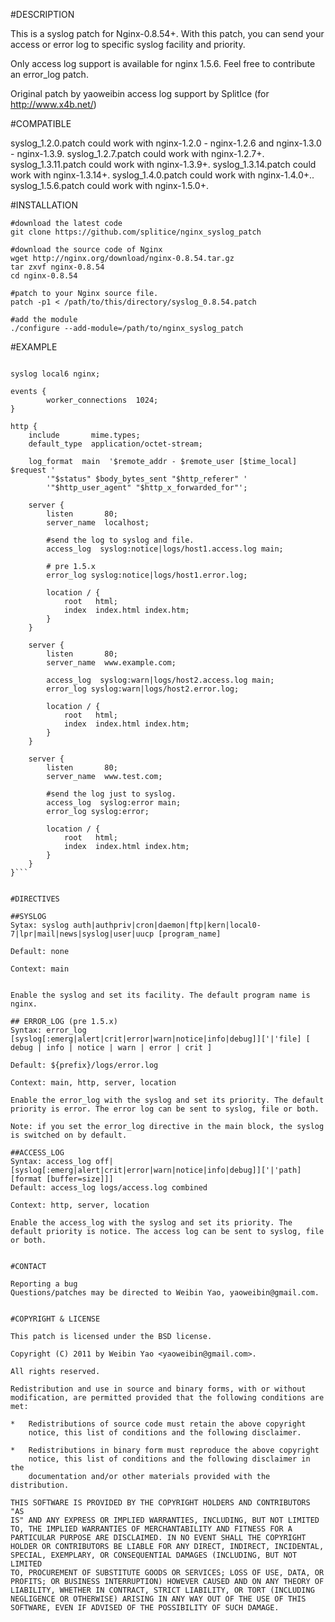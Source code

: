 #DESCRIPTION

This is a syslog patch for Nginx-0.8.54+. With this patch, you can send your 
access or error log to specific syslog facility and priority.

Only access log support is available for nginx 1.5.6. Feel free to contribute an error_log patch. 

Original patch by yaoweibin access log support by SplitIce (for http://www.x4b.net/)

#COMPATIBLE

syslog_1.2.0.patch could work with nginx-1.2.0 - nginx-1.2.6 and nginx-1.3.0 - nginx-1.3.9.
syslog_1.2.7.patch could work with nginx-1.2.7+.
syslog_1.3.11.patch could work with nginx-1.3.9+.
syslog_1.3.14.patch could work with nginx-1.3.14+.
syslog_1.4.0.patch could work with nginx-1.4.0+..
syslog_1.5.6.patch could work with nginx-1.5.0+.

#INSTALLATION
    
    #download the latest code
    git clone https://github.com/splitice/nginx_syslog_patch
    
    #download the source code of Nginx
    wget http://nginx.org/download/nginx-0.8.54.tar.gz
    tar zxvf nginx-0.8.54
    cd nginx-0.8.54
    
    #patch to your Nginx source file.
    patch -p1 < /path/to/this/directory/syslog_0.8.54.patch
    
    #add the module
    ./configure --add-module=/path/to/nginx_syslog_patch
    

#EXAMPLE

```worker_processes  1;

syslog local6 nginx;

events {
        worker_connections  1024;
}

http {
    include       mime.types;
    default_type  application/octet-stream;

    log_format  main  '$remote_addr - $remote_user [$time_local] $request '
        '"$status" $body_bytes_sent "$http_referer" '
        '"$http_user_agent" "$http_x_forwarded_for"';

    server {
        listen       80;
        server_name  localhost;

        #send the log to syslog and file.
        access_log  syslog:notice|logs/host1.access.log main;
		
		# pre 1.5.x
        error_log syslog:notice|logs/host1.error.log;

        location / {
            root   html;
            index  index.html index.htm;
        }
    }

    server {
        listen       80;
        server_name  www.example.com;

        access_log  syslog:warn|logs/host2.access.log main;
        error_log syslog:warn|logs/host2.error.log;

        location / {
            root   html;
            index  index.html index.htm;
        }
    }

    server {
        listen       80;
        server_name  www.test.com;

        #send the log just to syslog.
        access_log  syslog:error main;
        error_log syslog:error;

        location / {
            root   html;
            index  index.html index.htm;
        }
    }
}```


#DIRECTIVES

##SYSLOG
Sytax: syslog auth|authpriv|cron|daemon|ftp|kern|local0-7|lpr|mail|news|syslog|user|uucp [program_name]

Default: none

Context: main


Enable the syslog and set its facility. The default program name is nginx.

## ERROR_LOG (pre 1.5.x)
Syntax: error_log [syslog[:emerg|alert|crit|error|warn|notice|info|debug]]['|'file] [ debug | info | notice | warn | error | crit ]

Default: ${prefix}/logs/error.log

Context: main, http, server, location

Enable the error_log with the syslog and set its priority. The default priority is error. The error log can be sent to syslog, file or both. 

Note: if you set the error_log directive in the main block, the syslog is switched on by default.

##ACCESS_LOG
Syntax: access_log off|[syslog[:emerg|alert|crit|error|warn|notice|info|debug]]['|'path] [format [buffer=size]]]
Default: access_log logs/access.log combined

Context: http, server, location

Enable the access_log with the syslog and set its priority. The default priority is notice. The access log can be sent to syslog, file or both.


#CONTACT

Reporting a bug
Questions/patches may be directed to Weibin Yao, yaoweibin@gmail.com.


#COPYRIGHT & LICENSE

This patch is licensed under the BSD license.

Copyright (C) 2011 by Weibin Yao <yaoweibin@gmail.com>.

All rights reserved.

Redistribution and use in source and binary forms, with or without
modification, are permitted provided that the following conditions are
met:

*   Redistributions of source code must retain the above copyright
    notice, this list of conditions and the following disclaimer.

*   Redistributions in binary form must reproduce the above copyright
    notice, this list of conditions and the following disclaimer in the
    documentation and/or other materials provided with the distribution.

THIS SOFTWARE IS PROVIDED BY THE COPYRIGHT HOLDERS AND CONTRIBUTORS "AS
IS" AND ANY EXPRESS OR IMPLIED WARRANTIES, INCLUDING, BUT NOT LIMITED
TO, THE IMPLIED WARRANTIES OF MERCHANTABILITY AND FITNESS FOR A
PARTICULAR PURPOSE ARE DISCLAIMED. IN NO EVENT SHALL THE COPYRIGHT
HOLDER OR CONTRIBUTORS BE LIABLE FOR ANY DIRECT, INDIRECT, INCIDENTAL,
SPECIAL, EXEMPLARY, OR CONSEQUENTIAL DAMAGES (INCLUDING, BUT NOT LIMITED
TO, PROCUREMENT OF SUBSTITUTE GOODS OR SERVICES; LOSS OF USE, DATA, OR
PROFITS; OR BUSINESS INTERRUPTION) HOWEVER CAUSED AND ON ANY THEORY OF
LIABILITY, WHETHER IN CONTRACT, STRICT LIABILITY, OR TORT (INCLUDING
NEGLIGENCE OR OTHERWISE) ARISING IN ANY WAY OUT OF THE USE OF THIS
SOFTWARE, EVEN IF ADVISED OF THE POSSIBILITY OF SUCH DAMAGE.
